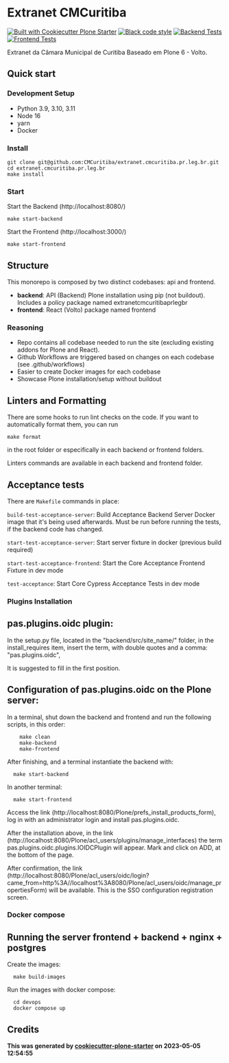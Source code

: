 # Extranet CMCuritiba

[![Built with Cookiecutter Plone Starter](https://img.shields.io/badge/built%20with-Cookiecutter%20Plone%20Starter-0083be.svg?logo=cookiecutter)](https://github.com/collective/cookiecutter-plone-starter/)
[![Black code style](https://img.shields.io/badge/code%20style-black-000000.svg)](https://github.com/ambv/black)
[![Backend Tests](https://github.com/CMCuritiba/extranet.cmcuritiba.pr.leg.br/actions/workflows/backend.yml/badge.svg)](https://github.com/CMCuritiba/extranet.cmcuritiba.pr.leg.br/actions/workflows/backend.yml)
[![Frontend Tests](https://github.com/CMCuritiba/extranet.cmcuritiba.pr.leg.br/actions/workflows/frontend.yml/badge.svg)](https://github.com/CMCuritiba/extranet.cmcuritiba.pr.leg.br/actions/workflows/frontend.yml)

Extranet da Câmara Municipal de Curitiba
Baseado em Plone 6 - Volto.

## Quick start

### Development Setup

- Python 3.9, 3.10, 3.11
- Node 16
- yarn
- Docker

### Install

```shell
git clone git@github.com:CMCuritiba/extranet.cmcuritiba.pr.leg.br.git
cd extranet.cmcuritiba.pr.leg.br
make install
```

### Start

Start the Backend (http://localhost:8080/)

```shell
make start-backend
```

Start the Frontend (http://localhost:3000/)

```shell
make start-frontend
```

## Structure

This monorepo is composed by two distinct codebases: api and frontend.

- **backend**: API (Backend) Plone installation using pip (not buildout). Includes a policy package named extranetcmcuritibaprlegbr
- **frontend**: React (Volto) package named frontend

### Reasoning

- Repo contains all codebase needed to run the site (excluding existing addons for Plone and React).
- Github Workflows are triggered based on changes on each codebase (see .github/workflows)
- Easier to create Docker images for each codebase
- Showcase Plone installation/setup without buildout

## Linters and Formatting

There are some hooks to run lint checks on the code. If you want to automatically format them, you can run

`make format`

in the root folder or especifically in each backend or frontend folders.

Linters commands are available in each backend and frontend folder.

## Acceptance tests

There are `Makefile` commands in place:

`build-test-acceptance-server`: Build Acceptance Backend Server Docker image that it's being used afterwards. Must be run before running the tests, if the backend code has changed.

`start-test-acceptance-server`: Start server fixture in docker (previous build required)

`start-test-acceptance-frontend`: Start the Core Acceptance Frontend Fixture in dev mode

`test-acceptance`: Start Core Cypress Acceptance Tests in dev mode

### Plugins Installation

## pas.plugins.oidc plugin:

In the setup.py file, located in the "backend/src/site_name/" folder, in the install_requires item, insert the term, with double quotes and a comma: "pas.plugins.oidc",

It is suggested to fill in the first position.

## Configuration of pas.plugins.oidc on the Plone server:

In a terminal, shut down the backend and frontend and run the following scripts, in this order:

```shell
    make clean
    make-backend
    make-frontend
```
After finishing, and a terminal instantiate the backend with:

```shell
  make start-backend
```

In another terminal:

```shell
  make start-frontend
```

Access the link (http://localhost:8080/Plone/prefs_install_products_form), log in with an administrator login and install pas.plugins.oidc.

After the installation above, in the link (http://localhost:8080/Plone/acl_users/plugins/manage_interfaces) the term pas.plugins.oidc.plugins.IOIDCPlugin will appear. Mark and click on ADD, at the bottom of the page.

After confirmation, the link (http://localhost:8080/Plone/acl_users/oidc/login?came_from=http%3A//localhost%3A8080/Plone/acl_users/oidc/manage_propertiesForm) will be available. This is the SSO configuration registration screen.


### Docker compose

## Running the server frontend + backend + nginx + postgres

Create the images:

```shell
  make build-images
```

Run the images with docker compose:

```shell
  cd devops
  docker compose up
```

## Credits

**This was generated by [cookiecutter-plone-starter](https://github.com/collective/cookiecutter-plone-starter) on 2023-05-05 12:54:55**
